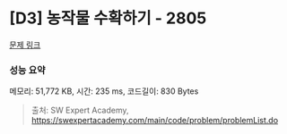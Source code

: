 # [D3] 농작물 수확하기 - 2805 

[문제 링크](https://swexpertacademy.com/main/code/problem/problemDetail.do?contestProbId=AV7GLXqKAWYDFAXB) 

### 성능 요약

메모리: 51,772 KB, 시간: 235 ms, 코드길이: 830 Bytes



> 출처: SW Expert Academy, https://swexpertacademy.com/main/code/problem/problemList.do